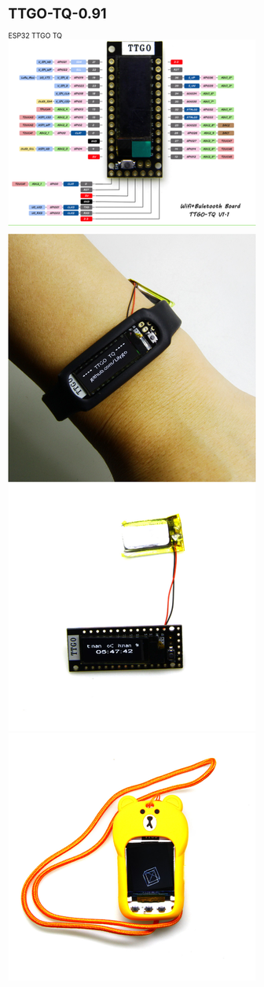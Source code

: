 # TTGO-TQ-0.91
ESP32 TTGO TQ
![image](https://github.com/LilyGO/TTGO-TQ-0.91/blob/master/images/T13.jpg)


![image](https://github.com/LilyGO/TTGO-TQ-0.91/blob/master/images/image1.jpg)
![image](https://github.com/LilyGO/TTGO-TQ-0.91/blob/master/images/image2.jpg)
![image](https://github.com/LilyGO/TTGO-TQ-0.91/blob/master/images/image3.jpg)

